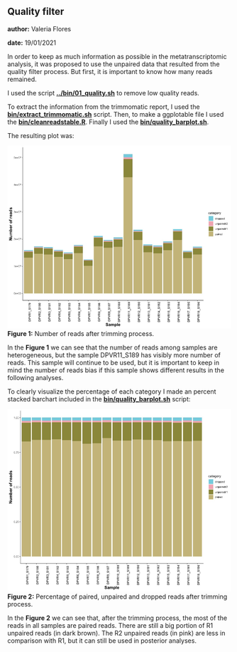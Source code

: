 
## Quality filter
**author:** Valeria Flores

**date:** 19/01/2021

In order to keep as much information as possible in the metatranscriptomic analysis, it was proposed to use the unpaired data that resulted from the quality filter process. But first, it is important to know how many reads remained. 

I used the script **[../bin/01_quality.sh](../bin/01_quality.sh)** to remove low quality reads.

To extract the information from the trimmomatic report, I used the **[bin/extract_trimmomatic.sh](./bin/extract_trimmomatic.sh)** script. Then, to make a ggplotable file I used the **[bin/cleanreadstable.R](./bin/cleanreadstable.R)**. Finally I used the **[bin/quality_barplot.sh](./bin/quality_barplot.R)**.

The resulting plot was:

![](01_filteredreads.jpeg)
**Figure 1:** Number of reads after trimming process.

In the **Figure 1** we can see that the number of reads among samples are heterogeneous, but the sample DPVR11_S189 has visibly more number of reads. This sample will continue to be used, but it is important to keep in mind the number of reads bias if this sample shows different results in the following analyses.

To clearly visualize the percentage of each category I made an percent stacked barchart included in the **[bin/quality_barplot.sh](./bin/quality_barplot.R)** script:

![](02_filteredreads.jpeg)
**Figure 2:** Percentage of paired, unpaired and dropped reads after trimming process.

In the **Figure 2** we can see that, after the trimming process,  the most of the reads in all samples are paired reads. There are still a big portion of R1 unpaired reads (in dark brown). The R2 unpaired reads (in pink) are less in comparison with R1, but it can still be used in posterior analyses. 





